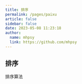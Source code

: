```yaml
---
title: 排序
permalink: /pages/paixu
article: false
sidebar: false
date: 2023-05-08 11:23:18
author: 
  name: mhpsy
  link: https://github.com/mhpsy
---
```


## 排序

排序算法